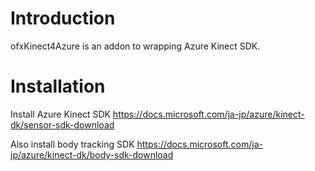 # Introduction

ofxKinect4Azure is an addon to wrapping Azure Kinect SDK.

# Installation

Install Azure Kinect SDK
https://docs.microsoft.com/ja-jp/azure/kinect-dk/sensor-sdk-download

Also install body tracking SDK
https://docs.microsoft.com/ja-jp/azure/kinect-dk/body-sdk-download

